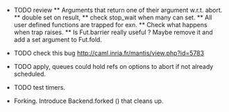 * TODO review 
** Arguments that return one of their argument w.r.t. abort. 
** double set on result, 
** check stop_wait when many can set.
** All user defined functions are trapped for exn. 
** Check what happens when trap raises.
** Is Fut.barrier really useful ? Maybe remove it and add a set 
   argument to Fut.fold.
* TODO check this bug  http://caml.inria.fr/mantis/view.php?id=5783
* TODO apply, queues could hold refs on options to abort if not 
  already scheduled.

* TODO test timers. 
* Forking. Introduce Backend.forked () that cleans up. 
